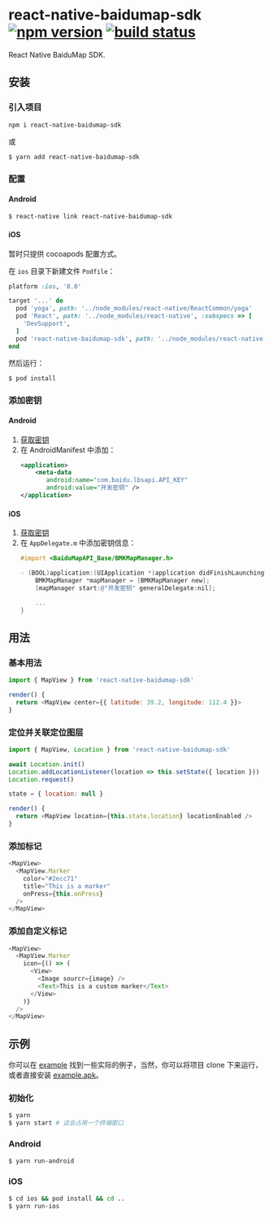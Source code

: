 # react-native-baidumap-sdk [![npm version][version-badge]][npm] [![build status][build-badge]][build]

React Native BaiduMap SDK.

## 安装

### 引入项目
```bash
npm i react-native-baidumap-sdk
```
或
```bash
$ yarn add react-native-baidumap-sdk
```

### 配置

#### Android
```bash
$ react-native link react-native-baidumap-sdk
```

#### iOS
暂时只提供 cocoapods 配置方式。

在 `ios` 目录下新建文件 `Podfile`：

```ruby
platform :ios, '8.0'

target '...' do
  pod 'yoga', path: '../node_modules/react-native/ReactCommon/yoga'
  pod 'React', path: '../node_modules/react-native', :subspecs => [
    'DevSupport',
  ]
  pod 'react-native-baidumap-sdk', path: '../node_modules/react-native-baidumap-sdk/lib/ios'
end
```

然后运行：
```bash
$ pod install
```

### 添加密钥

#### Android
1. [获取密钥](http://lbsyun.baidu.com/index.php?title=androidsdk/guide/create-project/ak)
2. 在 AndroidManifest 中添加：
   ```xml
   <application>  
       <meta-data  
          android:name="com.baidu.lbsapi.API_KEY"  
          android:value="开发密钥" />  
   </application>
   ```

#### iOS
1. [获取密钥](http://lbsyun.baidu.com/index.php?title=iossdk/guide/create-project/ak)
2. 在 `AppDelegate.m` 中添加密钥信息：
   ```objective-c
   #import <BaiduMapAPI_Base/BMKMapManager.h>

   - (BOOL)application:(UIApplication *)application didFinishLaunchingWithOptions:(NSDictionary *)launchOptions {
       BMKMapManager *mapManager = [BMKMapManager new];
       [mapManager start:@"开发密钥" generalDelegate:nil];

       ...
   }
   ```

## 用法

### 基本用法
```javascript
import { MapView } from 'react-native-baidumap-sdk'

render() {
  return <MapView center={{ latitude: 39.2, longitude: 112.4 }}>
}
```

### 定位并关联定位图层
```javascript
import { MapView, Location } from 'react-native-baidumap-sdk'

await Location.init()
Location.addLocationListener(location => this.setState({ location }))
Location.request()

state = { location: null }

render() {
  return <MapView location={this.state.location} locationEnabled />
}
```

### 添加标记
```javascript
<MapView>
  <MapView.Marker
    color="#2ecc71"
    title="This is a marker"
    onPress={this.onPress}
  />
</MapView>
```

### 添加自定义标记
```javascript
<MapView>
  <MapView.Marker
    icon={() => (
      <View>
        <Image sourcr={image} />
        <Text>This is a custom marker</Text>
      </View>
    )}
  />
</MapView>
```

## 示例
你可以在 [example](https://github.com/qiuxiang/react-native-baidumap-sdk/tree/master/example) 找到一些实际的例子，当然，你可以将项目 clone 下来运行，或者直接安装 [example.apk](https://github.com/qiuxiang/react-native-baidumap-sdk/releases/download/v0.2.0/example.apk)。

### 初始化
```bash
$ yarn
$ yarn start # 这会占用一个终端窗口
```

### Android
```bash
$ yarn run-android
```

### iOS
```bash
$ cd ios && pod install && cd ..
$ yarn run-ios
```

[npm]: https://www.npmjs.com/package/react-native-baidumap-sdk
[version-badge]: https://badge.fury.io/js/react-native-baidumap-sdk.svg
[build-badge]: https://travis-ci.org/qiuxiang/react-native-baidumap-sdk.svg?branch=master
[build]: https://travis-ci.org/qiuxiang/react-native-baidumap-sdk
